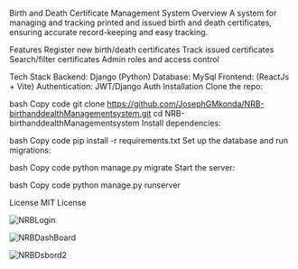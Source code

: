 Birth and Death Certificate Management System
Overview
A system for managing and tracking printed and issued birth and death certificates, ensuring accurate record-keeping and easy tracking.

Features
Register new birth/death certificates
Track issued certificates
Search/filter certificates
Admin roles and access control

Tech Stack
Backend: Django (Python)
Database: MySql
Frontend: (ReactJs + Vite)
Authentication: JWT/Django Auth
Installation
Clone the repo:

bash
Copy code
git clone https://github.com/JosephGMkonda/NRB-birthanddealthManagementsystem.git
cd NRB-birthanddealthManagementsystem
Install dependencies:

bash
Copy code
pip install -r requirements.txt
Set up the database and run migrations:

bash
Copy code
python manage.py migrate
Start the server:

bash
Copy code
python manage.py runserver


License
MIT License


![NRBLogin](https://github.com/user-attachments/assets/c8c5ab43-1d03-4461-a1ba-a37688875da4)

![NRBDashBoard](https://github.com/user-attachments/assets/97342fc7-8191-45a8-a1ba-a05180d29a25)

![NRBDsbord2](https://github.com/user-attachments/assets/bcc37f7f-34e0-4d95-be57-7eba82e64b69)

